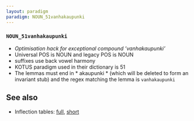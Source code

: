 ```yaml
---
layout: paradigm
paradigm: NOUN_51vanhakaupunki
---
```

### ` NOUN_51vanhakaupunki `

* _Optimisation hack for exceptional compound ’vanhakaupunki’_
* Universal POS is NOUN and legacy POS is NOUN
* suffixes use back vowel harmony
* KOTUS paradigm used in their dictionary is 51
* The lemmas must end in * akaupunki * (which will be deleted to form an invariant stub) and the regex matching the lemma is ` vanhakaupunki `

## See also

* Inflection tables: [full](gen/5/vanhakaupunki.html), [short](gen/5/vanhakaupunki_wikt.html)

